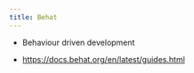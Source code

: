 ```yaml
---
title: Behat
---
```


- Behaviour driven development 

- https://docs.behat.org/en/latest/guides.html

